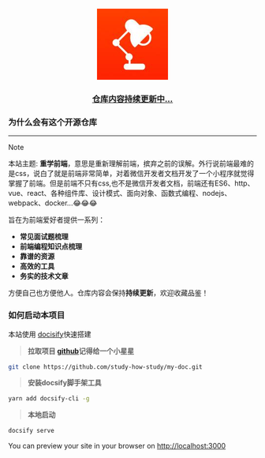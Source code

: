 
<p style="color:blue;text-align:center;">
  <a href="https://github.com/study-how-study/my-doc.git" target="_blank">
  <img src="./logo.jpg" alt="学习学习再学习"/>
    <h3 style="text-align:center;">
      仓库内容持续更新中...
    </h3>
  </a>
</p>

### **为什么会有这个开源仓库**

---

> [!NOTE]
> 本站主题: **重学前端**，意思是重新理解前端，摈弃之前的误解。外行说前端最难的是css，说白了就是前端非常简单，对着微信开发者文档开发了一个小程序就觉得掌握了前端。但是前端不只有css,也不是微信开发者文档，前端还有ES6、http、vue、react、各种组件库、设计模式、面向对象、函数式编程、nodejs、webpack、docker...:joy::joy::joy:
>
> 旨在为前端爱好者提供一系列：
>
> - **常见面试题梳理**
> - **前端编程知识点梳理**
> - **靠谱的资源**
> - **高效的工具**
> - **务实的技术文章**
>
> 方便自己也方便他人。仓库内容会保持**持续更新**，欢迎收藏品鉴！

### **如何启动本项目**

本站使用 [docisify](https://docsify.js.org/#/)快速搭建<br/>
> **拉取项目 [github](https://github.com/study-how-study/my-doc.git)记得给一个小星星**

```bash
git clone https://github.com/study-how-study/my-doc.git
```

> **安装docsify脚手架工具**

```bash
yarn add docsify-cli -g
```

> **本地启动**

```bash
docsify serve
```

You can preview your site in your browser on <http://localhost:3000>
